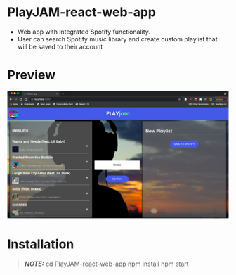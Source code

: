 # PlayJAM-react-web-app
* Web app with integrated Spotify functionality.
* User can search Spotify music library and create custom playlist that will be saved to their account

# Preview
![alt text](https://github.com/McGuire00/PlayJAM-react-web-app/blob/main/preview.png)

# Installation
> **_NOTE:_** cd PlayJAM-react-web-app
npm install
npm start


